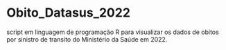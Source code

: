 # Obito_Datasus_2022
script em linguagem de programação R para visualizar os dados de obitos por sinistro de transito do Ministério da Saúde em 2022.
